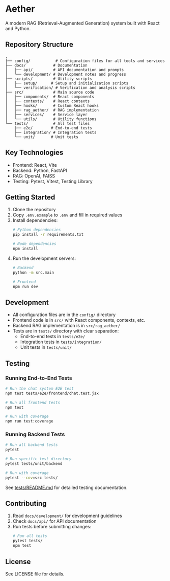 # Aether

A modern RAG (Retrieval-Augmented Generation) system built with React and Python.

## Repository Structure

```
.
├── config/           # Configuration files for all tools and services
├── docs/            # Documentation
│   ├── api/         # API documentation and prompts
│   └── development/ # Development notes and progress
├── scripts/         # Utility scripts
│   ├── setup/      # Setup and initialization scripts
│   └── verification/ # Verification and analysis scripts
├── src/             # Main source code
│   ├── components/  # React components
│   ├── contexts/    # React contexts
│   ├── hooks/       # Custom React hooks
│   ├── rag_aether/  # RAG implementation
│   ├── services/    # Service layer
│   └── utils/       # Utility functions
└── tests/           # All test files
    ├── e2e/        # End-to-end tests
    ├── integration/ # Integration tests
    └── unit/       # Unit tests
```

## Key Technologies

- Frontend: React, Vite
- Backend: Python, FastAPI
- RAG: OpenAI, FAISS
- Testing: Pytest, Vitest, Testing Library

## Getting Started

1. Clone the repository
2. Copy `.env.example` to `.env` and fill in required values
3. Install dependencies:
   ```bash
   # Python dependencies
   pip install -r requirements.txt
   
   # Node dependencies
   npm install
   ```
4. Run the development servers:
   ```bash
   # Backend
   python -m src.main
   
   # Frontend
   npm run dev
   ```

## Development

- All configuration files are in the `config/` directory
- Frontend code is in `src/` with React components, contexts, etc.
- Backend RAG implementation is in `src/rag_aether/`
- Tests are in `tests/` directory with clear separation:
  - End-to-end tests in `tests/e2e/`
  - Integration tests in `tests/integration/`
  - Unit tests in `tests/unit/`

## Testing

### Running End-to-End Tests
```bash
# Run the chat system E2E test
npm test tests/e2e/frontend/chat.test.jsx

# Run all frontend tests
npm test

# Run with coverage
npm run test:coverage
```

### Running Backend Tests
```bash
# Run all backend tests
pytest

# Run specific test directory
pytest tests/unit/backend

# Run with coverage
pytest --cov=src tests/
```

See [tests/README.md](tests/README.md) for detailed testing documentation.

## Contributing

1. Read `docs/development/` for development guidelines
2. Check `docs/api/` for API documentation
3. Run tests before submitting changes:
   ```bash
   # Run all tests
   pytest tests/
   npm test
   ```

## License

See LICENSE file for details.
